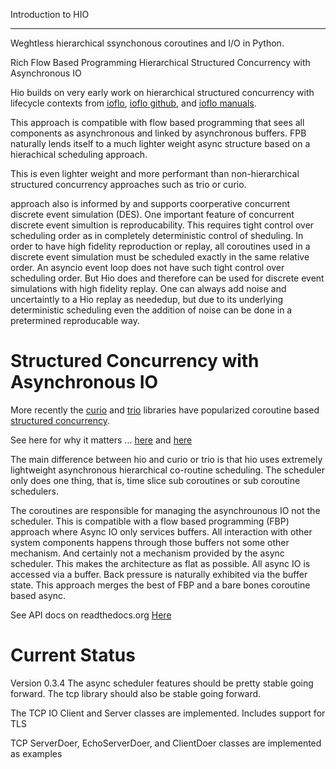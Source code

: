 Introduction to HIO
***********************

Weghtless hierarchical ssynchonous coroutines and I/O in Python.

Rich Flow Based Programming Hierarchical Structured Concurrency with Asynchronous IO

Hio builds on very early work on hierarchical structured concurrency with
lifecycle contexts from [ioflo](https://ioflo.com),
[ioflo github](https://github.com/ioflo/ioflo), and
[ioflo manuals](https://github.com/ioflo/ioflo_manuals).

This approach is compatible with flow based programming that sees all components
as asynchronous and linked by asynchronous buffers. FPB naturally lends itself
to a much lighter weight async structure based on a hierachical scheduling approach.

This is even lighter weight and more performant than non-hierarchical structured
concurrency approaches such as trio or curio.

 approach also is informed by and supports coorperative concurrent
discrete event simulation (DES). One important feature of concurrent
discrete event simultion is reproducability. This requires tight control over
scheduling order as in completely deterministic control of sheduling.
In order to have high fidelity reproduction or replay, all coroutines used in
a discrete event simulation must be scheduled exactly in the same relative order.
An asyncio event loop does not have such tight control over scheduling order. But
Hio does and therefore can be used for discrete event simulations with
high fidelity replay. One can always add noise and uncertaintly to a Hio replay
as neededup, but due to its underlying deterministic scheduling even the addition
of noise can be done in a pretermined reproducable way.


Structured Concurrency with Asynchronous IO
=============================================

More recently the [curio](https://curio.readthedocs.io/en/latest/) and
[trio](https://trio.readthedocs.io/en/stable/) libraries have popularized
coroutine based [structured concurrency](https://en.wikipedia.org/wiki/Structured_concurrency).

See here for why it matters ...
[here](https://vorpus.org/blog/notes-on-structured-concurrency-or-go-statement-considered-harmful/)
and
[here](https://vorpus.org/blog/companion-post-for-my-pycon-2018-talk-on-async-concurrency-using-trio/)

The main difference between hio and curio or trio is that hio uses extremely
lightweight asynchronous hierarchical co-routine scheduling. The scheduler only
does one thing, that is, time slice sub coroutines or sub coroutine schedulers.

The coroutines are responsible for managing the asynchrounous IO not the scheduler.
This is compatible with a flow based programming (FBP) approach where Async IO only services
buffers. All interaction with other system components happens through those buffers
not some other mechanism. And certainly not a mechanism provided by the async
scheduler.  This makes the architecture as flat as possible. All async IO is
accessed via a buffer. Back pressure is naturally exhibited via the buffer state.
This approach merges the best of FBP and a bare bones coroutine based async.

See API docs on readthedocs.org [Here](https://hio-py.readthedocs.io/en/latest/index.html)

Current Status
================

Version 0.3.4
   The async scheduler features should be pretty stable going forward.
   The tcp library should also be stable going forward.

   The TCP IO  Client and Server classes are implemented. Includes support for TLS

   TCP ServerDoer, EchoServerDoer, and ClientDoer classes are implemented as examples

